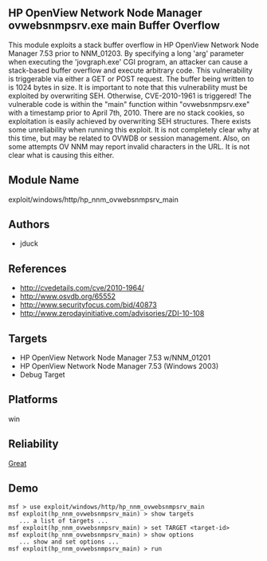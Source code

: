 ## HP OpenView Network Node Manager ovwebsnmpsrv.exe main Buffer Overflow

This module exploits a stack buffer overflow in HP OpenView 
Network Node Manager 7.53 prior to NNM_01203. By specifying 
a long 'arg' parameter when executing the 'jovgraph.exe' CGI 
program, an attacker can cause a stack-based buffer overflow 
and execute arbitrary code. This vulnerability is 
triggerable via either a GET or POST request. The buffer 
being written to is 1024 bytes in size. It is important to 
note that this vulnerability must be exploited by 
overwriting SEH. Otherwise, CVE-2010-1961 is triggered! The 
vulnerable code is within the "main" function within 
"ovwebsnmpsrv.exe" with a timestamp prior to April 7th, 
2010. There are no stack cookies, so exploitation is easily 
achieved by overwriting SEH structures. There exists some 
unreliability when running this exploit. It is not 
completely clear why at this time, but may be related to 
OVWDB or session management. Also, on some attempts OV NNM 
may report invalid characters in the URL. It is not clear 
what is causing this either.


## Module Name
exploit/windows/http/hp_nnm_ovwebsnmpsrv_main

## Authors
* jduck


## References
* http://cvedetails.com/cve/2010-1964/
* http://www.osvdb.org/65552
* http://www.securityfocus.com/bid/40873
* http://www.zerodayinitiative.com/advisories/ZDI-10-108



## Targets
* HP OpenView Network Node Manager 7.53 w/NNM_01201
* HP OpenView Network Node Manager 7.53 (Windows 2003)
* Debug Target


## Platforms
win

## Reliability
[Great](https://github.com/rapid7/metasploit-framework/wiki/Exploit-Ranking)

## Demo

```
msf > use exploit/windows/http/hp_nnm_ovwebsnmpsrv_main
msf exploit(hp_nnm_ovwebsnmpsrv_main) > show targets
   ... a list of targets ...
msf exploit(hp_nnm_ovwebsnmpsrv_main) > set TARGET <target-id>
msf exploit(hp_nnm_ovwebsnmpsrv_main) > show options
   ... show and set options ...
msf exploit(hp_nnm_ovwebsnmpsrv_main) > run
```
    
    
